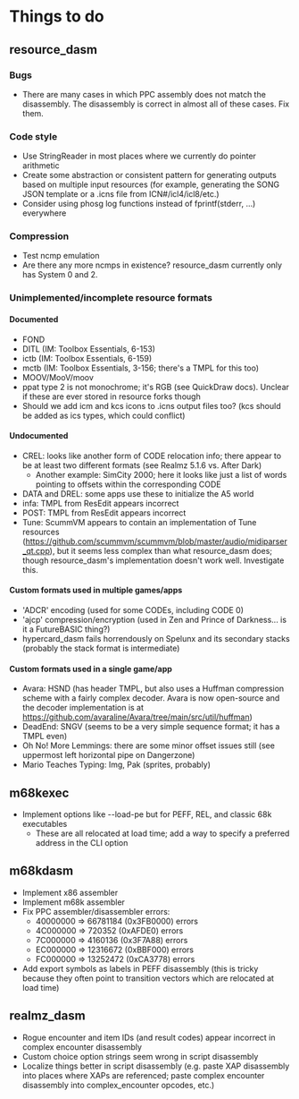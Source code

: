 # Things to do

## resource_dasm

### Bugs

* There are many cases in which PPC assembly does not match the disassembly. The disassembly is correct in almost all of these cases. Fix them.

### Code style

* Use StringReader in most places where we currently do pointer arithmetic
* Create some abstraction or consistent pattern for generating outputs based on multiple input resources (for example, generating the SONG JSON template or a .icns file from ICN#/icl4/icl8/etc.)
* Consider using phosg log functions instead of fprintf(stderr, ...) everywhere

### Compression

* Test ncmp emulation
* Are there any more ncmps in existence? resource_dasm currently only has System 0 and 2.

### Unimplemented/incomplete resource formats

#### Documented

* FOND
* DITL (IM: Toolbox Essentials, 6-153)
* ictb (IM: Toolbox Essentials, 6-159)
* mctb (IM: Toolbox Essentials, 3-156; there's a TMPL for this too)
* MOOV/MooV/moov
* ppat type 2 is not monochrome; it's RGB (see QuickDraw docs). Unclear if these are ever stored in resource forks though
* Should we add icm and kcs icons to .icns output files too? (kcs should be added as ics types, which could conflict)

#### Undocumented

* CREL: looks like another form of CODE relocation info; there appear to be at least two different formats (see Realmz 5.1.6 vs. After Dark)
  * Another example: SimCity 2000; here it looks like just a list of words pointing to offsets within the corresponding CODE
* DATA and DREL: some apps use these to initialize the A5 world
* infa: TMPL from ResEdit appears incorrect
* POST: TMPL from ResEdit appears incorrect
* Tune: ScummVM appears to contain an implementation of Tune resources (https://github.com/scummvm/scummvm/blob/master/audio/midiparser_qt.cpp), but it seems less complex than what resource_dasm does; though resource_dasm's implementation doesn't work well. Investigate this.

#### Custom formats used in multiple games/apps

* 'ADCR' encoding (used for some CODEs, including CODE 0)
* 'ajcp' compression/encryption (used in Zen and Prince of Darkness... is it a FutureBASIC thing?)
* hypercard_dasm fails horrendously on Spelunx and its secondary stacks (probably the stack format is intermediate)

#### Custom formats used in a single game/app

* Avara: HSND (has header TMPL, but also uses a Huffman compression scheme with a fairly complex decoder. Avara is now open-source and the decoder implementation is at https://github.com/avaraline/Avara/tree/main/src/util/huffman)
* DeadEnd: SNGV (seems to be a very simple sequence format; it has a TMPL even)
* Oh No! More Lemmings: there are some minor offset issues still (see uppermost left horizontal pipe on Dangerzone)
* Mario Teaches Typing: Img, Pak (sprites, probably)

## m68kexec

* Implement options like --load-pe but for PEFF, REL, and classic 68k executables
  * These are all relocated at load time; add a way to specify a preferred address in the CLI option

## m68kdasm

* Implement x86 assembler
* Implement m68k assembler
* Fix PPC assembler/disassembler errors:
  * 40000000 => 66781184 (0x3FB0000) errors
  * 4C000000 => 720352 (0xAFDE0) errors
  * 7C000000 => 4160136 (0x3F7A88) errors
  * EC000000 => 12316672 (0xBBF000) errors
  * FC000000 => 13252472 (0xCA3778) errors
* Add export symbols as labels in PEFF disassembly (this is tricky because they often point to transition vectors which are relocated at load time)

## realmz_dasm

* Rogue encounter and item IDs (and result codes) appear incorrect in complex encounter disassembly
* Custom choice option strings seem wrong in script disassembly
* Localize things better in script disassembly (e.g. paste XAP disassembly into places where XAPs are referenced; paste complex encounter disassembly into complex_encounter opcodes, etc.)
